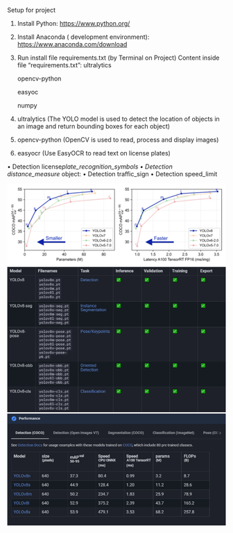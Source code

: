 Setup for project

1. Install Python: https://www.python.org/
2. Install Anaconda ( development environment): https://www.anaconda.com/download
3. Run install file requirements.txt (by Terminal on Project)
   Content inside file “requirements.txt”:
   ultralytics

   opencv-python

   easyoc

   numpy

4. ultralytics (The YOLO model is used to detect the location of objects in an image and return bounding boxes for each object)
5. opencv-python (OpenCV is used to read, process and display images)
6. easyocr (Use EasyOCR to read text on license plates)

• Detection license*plate_recognition_symbols
• Detection distance_measure* object:
• Detection traffic_sign
• Detection speed_limit

![Alt text](yolo-comparison-plots.png)
![Alt text](<Screenshot 2024-01-22 10343.png>)
![Alt text](<Screenshot 2024-01-22 103506.png>)
